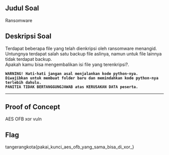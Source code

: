 ## Judul Soal
Ransomware

## Deskripsi Soal

Terdapat beberapa file yang telah dienkripsi oleh ransomware menangid.<br>
Untungnya terdapat salah satu backup file aslinya, namun untuk file lainnya tidak terdapat backup.<br>
Apakah kamu bisa mengembalikan isi file yang terenkripsi?.<br>

**`WARNING! Hati-hati jangan asal menjalankan kode python-nya.`**<br>
**`Diwajibkan untuk membuat folder baru dan memindahkan kode python-nya terlebih dahulu.`**<br>
**`PANITIA TIDAK BERTANGGUNGJAWAB atas KERUSAKAN DATA peserta.`**

---
## Proof of Concept

AES OFB xor vuln

## Flag

tangerangkota{pakai_kunci_aes_ofb_yang_sama_bisa_di_xor_}
